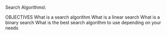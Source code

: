 Search Algorithms\

OBJECTIVES
What is a search algorithm
What is a linear search
What is a binary search
What is the best search algorithm to use depending on your needs
